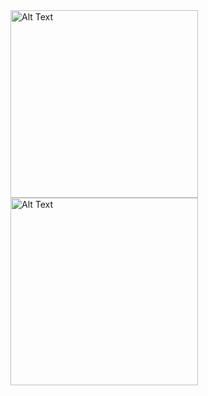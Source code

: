 
  
<img src="https://github.com/Sangita-Kumari/deepLinkingFirebase/assets/98204711/cc0d0d17-5389-4023-a533-83984a04c440" alt="Alt Text" width="300" height="aspectRatio" >
<br/>
<img src="https://github.com/Sangita-Kumari/deepLinkingFirebase/assets/98204711/f03ed039-ea35-41d5-a411-1a28dc8cfa65" alt="Alt Text" width="300" height="aspectRatio" >

